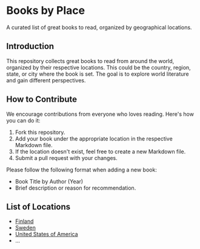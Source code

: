 # Books by Place

A curated list of great books to read, organized by geographical locations.

## Introduction

This repository collects great books to read from around the world, organized by their respective locations. This could be the country, region, state, or city where the book is set. The goal is to explore world literature and gain different perspectives.

## How to Contribute

We encourage contributions from everyone who loves reading. Here's how you can do it:

1. Fork this repository.
2. Add your book under the appropriate location in the respective Markdown file.
3. If the location doesn't exist, feel free to create a new Markdown file.
4. Submit a pull request with your changes.

Please follow the following format when adding a new book:

- Book Title by Author (Year)
- Brief description or reason for recommendation.

## List of Locations

- [Finland](finland.md)
- [Sweden](sweden.md)
- [United States of America](usa.md)
- ...
